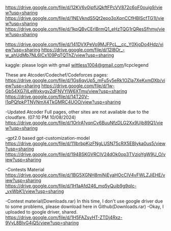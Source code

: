 https://drive.google.com/file/d/12KV6v0ipfUQkftFPcVV872c6oF0ouig9/view?usp=sharing
https://drive.google.com/file/d/1NEVkndS5Qt2epo3oXpnCCfHBIScfTG1I/view?usp=sharing
https://drive.google.com/file/d/1kpQBvCErlBrmQ1_eHzTQG1rQResSfhmy/view?usp=sharing

https://drive.google.com/file/d/141DVXPeVo9MJFPcL__cc_Y0XjoDo4Hdz/view?usp=sharing
https://drive.google.com/file/d/12l8Or_-w_ahUdMb7NL6ICx109PqTQThZ/view?usp=sharing

kaggle: please login with gmail
wittless1004@gmail.com/Icpclegend

These are Atcoder/Codechef/Codeforces pages:
https://drive.google.com/file/d/1Gs6qyUp5_mFu5y5eRk1OZla7XeKxmDXb/view?usp=sharing
https://drive.google.com/file/d/1w-Gb54XG7ilLeWxkvgvZdFNVYIW6XTmv/view?usp=sharing
https://drive.google.com/file/d/14T20V-l1qPQfpkPTNVNmX4TkGMRC4UOO/view?usp=sharing

-Updated Atcoder Full pages, other sites are not available due to the cloudfare. (07:10 PM 10/08/2024)
https://drive.google.com/file/d/1OrlrA1yqnCv6BuuNfzDLG2Xx9Ujb89Q1/view?usp=sharing

-gpt2.0 based gpt-customization-model
https://drive.google.com/file/d/11IbrbpKjzFNgLUSN75cRX5EBIyka0us5/view?usp=sharing
https://drive.google.com/file/d/194BSKGVRCIV24dOk0op3TVzioYgW9U_O/view?usp=sharing

-Contests Material
https://drive.google.com/file/d/1BG5XGNH8miNjEyaHOcClV4vFWLZJiEHE/view?usp=sharing
https://drive.google.com/file/d/1H1aAfd246_mq5yQuib9g9qIc-_vxWbK1/view?usp=sharing

-Contest material(Downloads.rar)
In this time, I don't use google driver due to some problems, please download here in Github(Downloads.rar)
-Okay, I uploaded to google driver, shared.
https://drive.google.com/file/d/1H5FAZsyHT-ZTDj4Rxz-9VyL8BlvG4jQ5/view?usp=sharing

